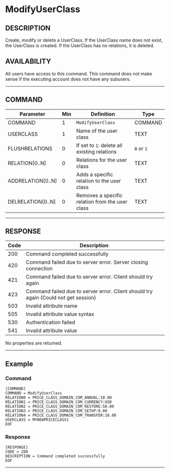 # ModifyUserClass

## DESCRIPTION
Create, modify or delete a UserClass. If the UserClass name does not exist, the UserClass is created. If the UserClass has no relations, it is deleted.

## AVAILABILITY
All users have access to this command. This command does not make sense if the executing account does not have any subusers.

----
## COMMAND

Parameter | Min | Definition | Type
---- | ---- | ---- | ----
COMMAND | 1 | `ModifyUserClass` | COMMAND
USERCLASS | 1 | Name of the user class | TEXT
FLUSHRELATIONS | 0 | If set to `1`: delete all existing relations | `0` or `1`
RELATION[0..N] | 0 | Relations for the user class | TEXT
ADDRELATION[0..N] | 0 | Adds a specific relation to the user class | TEXT
DELRELATION[0..N] | 0 | Removes a specific relation from the user class| TEXT

----
## RESPONSE

Code | Description
---- | ----
200 | Command completed successfully
420 | Command failed due to server error. Server closing connection
421 | Command failed due to server error. Client should try again
423 | Command failed due to server error. Client should try again (Could not get session)
503 | Invalid attribute name
505 | Invalid attribute value syntax
530 | Authentication failed
541 | Invalid attribute value

No properties are returned.

----
## Example

### Command

```
[COMMAND]
COMMAND = ModifyUserClass
RELATION0 = PRICE_CLASS_DOMAIN_COM_ANNUAL:10.00
RELATION1 = PRICE_CLASS_DOMAIN_COM_CURRENCY:USD
RELATION2 = PRICE_CLASS_DOMAIN_COM_RESTORE:50.00
RELATION3 = PRICE_CLASS_DOMAIN_COM_SETUP:0.00
RELATION4 = PRICE_CLASS_DOMAIN_COM_TRANSFER:10.00
USERCLASS = MYNEWPRICECLASS1
EOF
```
### Response

```
[RESPONSE]
CODE = 200
DESCRIPTION = Command completed successfully
EOF
```

----
